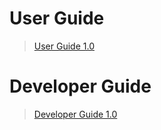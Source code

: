# User Guide #
> [User Guide 1.0](UserGuide10Introduction.md)
# Developer Guide #
> [Developer Guide 1.0](DeveloperGuide10.md)